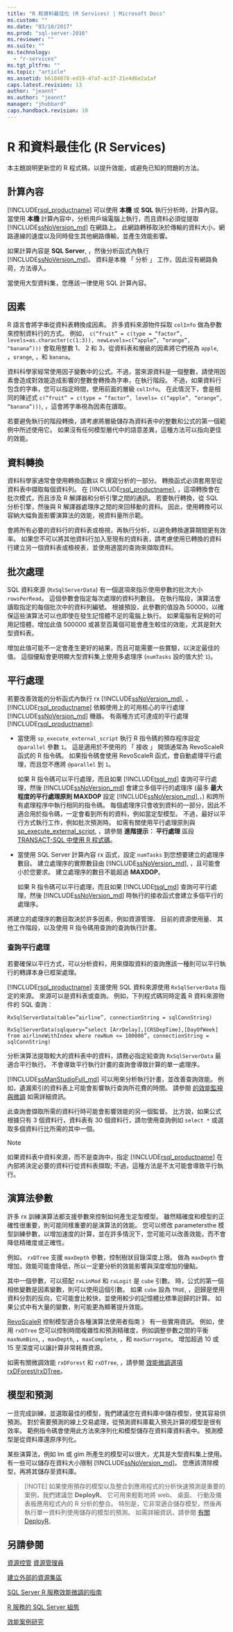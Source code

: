 ```yaml
---
title: "R 和資料最佳化 (R Services) | Microsoft Docs"
ms.custom: ""
ms.date: "03/10/2017"
ms.prod: "sql-server-2016"
ms.reviewer: ""
ms.suite: ""
ms.technology: 
  - "r-services"
ms.tgt_pltfrm: ""
ms.topic: "article"
ms.assetid: b6104878-ed19-47a7-ac37-21e4d6e2a1af
caps.latest.revision: 13
author: "jeannt"
ms.author: "jeannt"
manager: "jhubbard"
caps.handback.revision: 10
---
```

# R 和資料最佳化 (R Services)
本主題說明更新您的 R 程式碼，以提升效能，或避免已知的問題的方法。

## 計算內容

[!INCLUDE[rsql_productname](../../includes/rsql-productname-md.md)] 可以使用 __本機__ 或 __SQL__ 執行分析時，計算內容。 當使用 __本機__ 計算內容中，分析用戶端電腦上執行，而且資料必須從提取 [!INCLUDE[ssNoVersion_md](../../includes/ssnoversion-md.md)] 在網路上。 此網路轉移取決於傳輸的資料大小，網路連線的速度以及同時發生其他網路傳輸，並產生效能影響。

如果計算內容是 __SQL Server__, ，然後分析函式內執行 [!INCLUDE[ssNoVersion_md](../../includes/ssnoversion-md.md)]。 資料是本機 「 分析 」 工作，因此沒有網路負荷，方法導入。 

當使用大型資料集，您應該一律使用 SQL 計算內容。

## 因素

R 語言會將字串從資料表轉換成因素。 許多資料來源物件採取 `colInfo` 做為參數來控制資料行的方式。 例如， `c(“fruit” = c(type = “factor”, levels=as.character(c(1:3)), newLevels=c(“apple”, “orange”, “banana”)))` 會取用整數 1、 2 和 3，從資料表和層級的因素將它們視為 `apple`, ，`orange`, ，和 `banana`。 

資料科學家經常使用因子變數中的公式。不過，當來源資料是一個整數，請使用因素會造成對效能造成影響的整數會轉換為字串，在執行階段。 不過，如果資料行包含的字串，您可以指定時間，使用前面的層級 `colInfo`。 在此情況下，會是相同的陳述式  `c(“fruit” = c(type = “factor”, levels= c(“apple”, “orange”, “banana”)))`, ，這會將字串視為因素在讀取。 

若要避免執行的階段轉換，請考慮將層級儲存為資料表中的整數和公式的第一個範例中所述使用它。 如果沒有任何模型層代中的語意差異，這種方法可以指向更佳的效能。

## 資料轉換

資料科學家通常會使用轉換函數以 R 撰寫分析的一部分。 轉換函式必須套用至從資料表中擷取每個資料列。 在 [!INCLUDE[rsql_productname](../../includes/rsql-productname-md.md)], ，這項轉換會在批次模式，而且涉及 R 解譯器和分析引擎之間的通訊。 若要執行轉換，從 SQL 分析引擎，然後與 R 解譯器處理序之間的來回移動的資料。 因此，使用轉換可以容納大幅負面影響演算法的效能，視資料量所示範。

會將所有必要的資料行的資料表或檢視，再執行分析，以避免轉換運算期間更有效率。 如果您不可以將其他資料行加入至現有的資料表，請考慮使用已轉換的資料行建立另一個資料表或檢視表，並使用適當的查詢來擷取資料。

## 批次處理

SQL 資料來源 (`RxSqlServerData`) 有一個選項來指示使用參數的批次大小 `rowsPerRead`。 這個參數會指定每次處理的資料列數目。 在執行階段，演算法會讀取指定的每個批次中的資料列編號。 根據預設，此參數的值設為 50000，以確保這些演算法可以也即使在發生記憶體不足的電腦上執行。 如果電腦有足夠的可用記憶體，增加此值 500000 或甚至百萬個可能會產生較佳的效能，尤其是對大型資料表。 

增加此值可能不一定會產生更好的結果，而且可能需要一些實驗，以決定最佳的值。 這個優點會更明顯大型資料集上使用多處理序 (`numTasks` 設的值大於 `1`)。

## 平行處理

若要改善效能的分析函式內執行 rx [!INCLUDE[ssNoVersion_md](../../includes/ssnoversion-md.md)], ，[!INCLUDE[rsql_productname](../../includes/rsql-productname-md.md)] 依賴使用上的可用核心的平行處理 [!INCLUDE[ssNoVersion_md](../../includes/ssnoversion-md.md)] 機器。 有兩種方式可達成的平行處理 [!INCLUDE[rsql_productname](../../includes/rsql-productname-md.md)]:

* 當使用 `sp_execute_external_script` 執行 R 指令碼的預存程序設定 `@parallel` 參數 `1`。 這是適用於不使用的 「 接收 」 開頭通常為 RevoScaleR 函式的 R 指令碼。 如果指令碼會使用 RevoScaleR 函式，會自動處理平行處理，而且您不應將 `@parallel` 到 `1`。

    如果 R 指令碼可以平行處理，而且如果 [!INCLUDE[tsql_md](../../includes/tsql-md.md)] 查詢可平行處理，然後 [!INCLUDE[ssNoVersion_md](../../includes/ssnoversion-md.md)] 會建立多個平行的處理序 (最多 __最大程度的平行處理原則 MAXDOP__ 設定 [!INCLUDE[ssNoVersion_md](../../includes/ssnoversion-md.md)],，) 和跨所有處理程序中執行相同的指令碼。 每個處理序只會收到資料的一部分，因此不適合用於指令碼，一定會看到所有的資料，例如當定型模型。 不過，最好以平行方式執行工作，例如批次預測時。 如需有關使用平行處理原則與 [sp_execute_external_script](../../relational-databases/system-stored-procedures/sp-execute-external-script-transact-sql.md), ，請參閱 __進階提示︰ 平行處理__ 區段 [TRANSACT-SQL 中使用 R 程式碼](../../advanced-analytics/r-services/using-r-code-in-transact-sql-sql-server-r-services.md)。

* 當使用 SQL Server 計算內容 rx 函式，設定 `numTasks` 到您想要建立的處理序數目。 建立處理序的實際數目由 [!INCLUDE[ssNoVersion_md](../../includes/ssnoversion-md.md)], ，且可能會小於您要求。 建立處理序的數目不能超過 __MAXDOP__。

    如果 R 指令碼可以平行處理，而且如果 [!INCLUDE[tsql_md](../../includes/tsql-md.md)] 查詢可平行處理，然後 [!INCLUDE[ssNoVersion_md](../../includes/ssnoversion-md.md)] 時執行的接收函式會建立多個平行的處理序。

將建立的處理序的數目取決於許多因素，例如資源管理、 目前的資源使用量、 其他工作階段，以及使用 R 指令碼用查詢的查詢執行計畫。 

### 查詢平行處理

若要確保以平行方式，可以分析資料，用來擷取資料的查詢應該一種則可以平行執行的轉譯本身已框架處理。 

[!INCLUDE[rsql_productname](../../includes/rsql-productname-md.md)] 支援使用 SQL 資料來源使用 `RxSqlServerData` 指定的來源。 來源可以是資料表或查詢。 例如，下列程式碼同時定義 R 資料來源物件的 SQL 查詢︰
~~~~
RxSqlServerData(table=”airline”, connectionString = sqlConnString)
~~~~

~~~~
RxSqlServerData(sqlquery=”select [ArrDelay],[CRSDepTime],[DayOfWeek] from airlineWithIndex where rowNum <= 100000”, connectionString = sqlConnString)
~~~~ 

分析演算法提取較大的資料表中的資料，請務必指定給查詢 `RxSqlServerData` 最適合平行執行。 不會導致平行執行計畫的查詢會導致計算的單一處理序。

[!INCLUDE[ssManStudioFull_md](../../includes/ssmanstudiofull-md.md)] 可以用來分析執行計畫，並改善查詢效能。 例如，遺漏索引的資料表上可能會影響執行查詢所花費的時間。 請參閱 [的效能監視與微調](../../relational-databases/performance/monitor-and-tune-for-performance.md) 如需詳細資訊。

此查詢會擷取所需的資料行時可能會影響效能的另一個監督。 比方說，如果公式根據只有 3 個資料行，資料表有 30 個資料行，請勿使用查詢例如 `select *` 或選取多個資料行比所需的其中一個。

> [!NOTE]
> 如果資料表中資料來源，而不是查詢中，指定 [!INCLUDE[rsql_productname](../../includes/rsql-productname-md.md)] 在內部將決定必要的資料行從資料表擷取; 不過，這種方法是不太可能會導致平行執行。

## 演算法參數

許多 rx 訓練演算法都支援參數來控制如何產生定型模型。 雖然精確度和模型的正確性很重要，則可能同樣重要的是演算法的效能。 您可以修改 parametersthe 模型訓練參數，以增加速度的計算，並在許多情況下，您可能可以改善效能，而不會降低精確度或正確性。 

例如， `rxDTree` 支援 `maxDepth` 參數，控制樹狀目錄深度上限。 做為 `maxDepth` 會增加，效能可能會降低，所以一定要分析的效能影響與深度增加的優點。 

其中一個參數，可以搭配 `rxLinMod` 和 `rxLogit` 是 `cube` 引數。 時，公式的第一個相依變數是因素變數，則可以使用這個引數。 如果 `cube` 設為 `TRUE`, ，迴歸是使用資料分割的反向，它可能會比較快，並使用較少的記憶體比標準迴歸的計算。 如果公式中有大量的變數，則可能更為顯著提升效能。

 [RevoScaleR](https://msdn.microsoft.com/microsoft-r/scaler/scaler) 控制模型適合各種演算法使用者指南 》 有一些實用資訊。 例如，使用 `rxDTree` 您可以控制時間複雜性和預測精確度，例如調整參數之間的平衡 `maxNumBins`, ，`maxDepth`, ，`maxComplete`, ，和 `maxSurrogate`。 增加超過 10 或 15 至深度可以讓計算非常耗費資源。

如需有關微調效能 `rxDForest` 和 `rxDTree`, ，請參閱 [效能微調選項 rxDForest/rxDTree](https://support.microsoft.com/kb/3104235)。

## 模型和預測

一旦完成訓練，並選取最佳的模型，我們建議您在資料庫中儲存模型，使其容易供預測。 對於需要預測的線上交易處理，從預測資料庫載入預先計算的模型是很有效率。 範例指令碼會使用此方法來序列化和模型儲存在資料庫資料表中。 預測模型是從資料庫還原序列化。

某些演算法，例如 lm 或 glm 所產生的模型可以很大，尤其是大型資料集上使用。 有一些可以儲存在資料大小限制 [!INCLUDE[ssNoVersion_md](../../includes/ssnoversion-md.md)]。 您應該清除模型，再將其儲存至資料庫。

> [!NOTE] 如果使用預存的模型以及整合到應用程式的分析快速預測是重要的案例，我們建議您 __DeployR__。 它可用來輕鬆地將 web、 桌面、 行動及儀表板應用程式內的 R 分析的整合。 特別是，它非常適合儲存模型，然後再執行單一資料列使用儲存的模型的預測。 如需詳細資訊，請參閱 [有關 DeployR](https://msdn.microsoft.com/microsoft-r/rserver/deployr-about)。

## 另請參閱
[資源控管](../../advanced-analytics/r-services/resource-governance-for-r-services.md)
[資源管理員](../../relational-databases/resource-governor/resource-governor.md)

[建立外部的資源集區](../../t-sql/statements/create-external-resource-pool-transact-sql.md)

 [SQL Server R 服務效能微調的指南](../../advanced-analytics/r-services/sql-server-r-services-performance-tuning.md)
 
 [R 服務的 SQL Server 組態](../../advanced-analytics/r-services/sql-server-configuration-r-services.md)
 
 [效能案例研究](../../advanced-analytics/r-services/performance-case-study-r-services.md)
 
